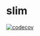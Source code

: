 # slim

[![codecov](https://codecov.io/gh/ziksang/slim2/branch/master/graph/badge.svg)](https://codecov.io/gh/ziksang/slim2)